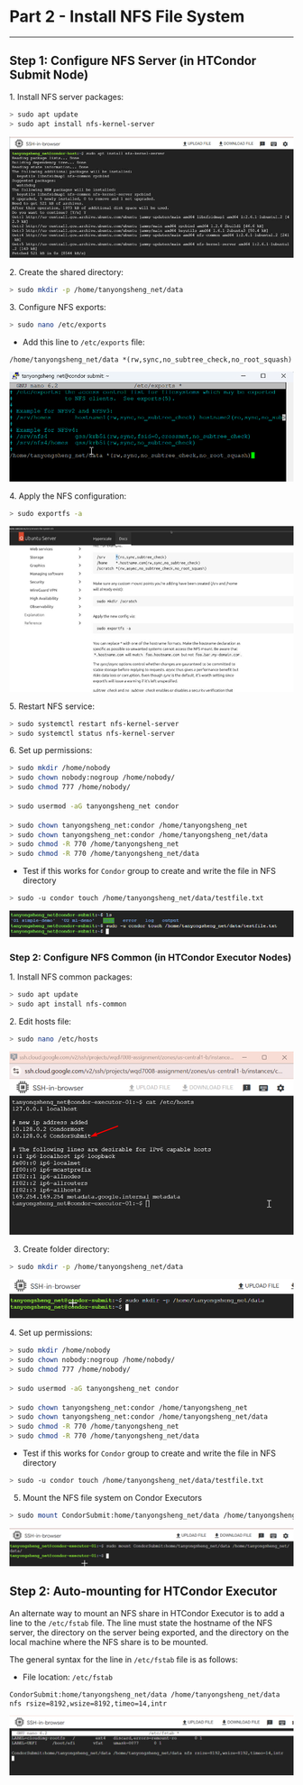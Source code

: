 # Part 2 - Install NFS File System
-----------------------------------

## Step 1: Configure NFS Server (in HTCondor Submit Node)

1\. Install NFS server packages:

```bash
> sudo apt update
> sudo apt install nfs-kernel-server
```

![](/images/4_Part%202%20-%20Install%20NFS%20File%20Syst.jpg)

2\. Create the shared directory:

```bash
> sudo mkdir -p /home/tanyongsheng_net/data
```

3\. Configure NFS exports:

```bash
> sudo nano /etc/exports
```

*   Add this line to `/etc/exports` file:

```text-plain
/home/tanyongsheng_net/data *(rw,sync,no_subtree_check,no_root_squash)
```

![](/images/15_Part%202%20-%20Install%20NFS%20File%20Syst.png)

4\. Apply the NFS configuration:

```bash
> sudo exportfs -a
```

![](/images/1_Part%202%20-%20Install%20NFS%20File%20Syst.jpg)

5\. Restart NFS service:

```bash
> sudo systemctl restart nfs-kernel-server
> sudo systemctl status nfs-kernel-server
```

6\. Set up permissions:

```bash
> sudo mkdir /home/nobody
> sudo chown nobody:nogroup /home/nobody/
> sudo chmod 777 /home/nobody/

> sudo usermod -aG tanyongsheng_net condor

> sudo chown tanyongsheng_net:condor /home/tanyongsheng_net
> sudo chown tanyongsheng_net:condor /home/tanyongsheng_net/data
> sudo chmod -R 770 /home/tanyongsheng_net
> sudo chmod -R 770 /home/tanyongsheng_net/data

```

*   Test if this works for `Condor` group to create and write the file in NFS directory

```bash
> sudo -u condor touch /home/tanyongsheng_net/data/testfile.txt
```

![](/images/17_Part%202%20-%20Install%20NFS%20File%20Syst.png)

### Step 2: Configure NFS Common (in HTCondor Executor Nodes)

1\. Install NFS common packages:

```bash
> sudo apt update
> sudo apt install nfs-common
```

2\. Edit hosts file:

```bash
> sudo nano /etc/hosts
```

![](/images/16_Part%202%20-%20Install%20NFS%20File%20Syst.png)

3. Create folder directory:
 
```bash
> sudo mkdir -p /home/tanyongsheng_net/data
```

![](/images/10_Part%202%20-%20Install%20NFS%20File%20Syst.png)


4\. Set up permissions:

```bash
> sudo mkdir /home/nobody
> sudo chown nobody:nogroup /home/nobody/
> sudo chmod 777 /home/nobody/

> sudo usermod -aG tanyongsheng_net condor

> sudo chown tanyongsheng_net:condor /home/tanyongsheng_net
> sudo chown tanyongsheng_net:condor /home/tanyongsheng_net/data
> sudo chmod -R 770 /home/tanyongsheng_net
> sudo chmod -R 770 /home/tanyongsheng_net/data

```

*   Test if this works for `Condor` group to create and write the file in NFS directory

```bash
> sudo -u condor touch /home/tanyongsheng_net/data/testfile.txt
```


5. Mount the NFS file system on Condor Executors

```bash
> sudo mount CondorSubmit:home/tanyongsheng_net/data /home/tanyongsheng_net/data/
```

![](/images/13_Part%202%20-%20Install%20NFS%20File%20Syst.png)

## Step 2: Auto-mounting for HTCondor Executor

An alternate way to mount an NFS share in HTCondor Executor is to add a line to the `/etc/fstab` file. The line must state the hostname of the NFS server, the directory on the server being exported, and the directory on the local machine where the NFS share is to be mounted.

The general syntax for the line in `/etc/fstab` file is as follows:

*   File location: `/etc/fstab`

```text-plain
CondorSubmit:home/tanyongsheng_net/data /home/tanyongsheng_net/data nfs rsize=8192,wsize=8192,timeo=14,intr
```

![](/images/14_Part%202%20-%20Install%20NFS%20File%20Syst.png)

